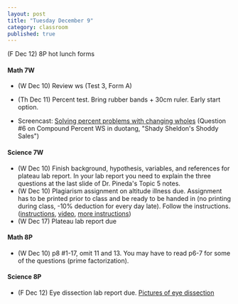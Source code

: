 ```yaml
---
layout: post
title: "Tuesday December 9"
category: classroom
published: true
---
```

(F Dec 12) 8P hot lunch forms

#### Math 7W
* (W Dec 10) Review ws (Test 3, Form A)
* (Th Dec 11) Percent test. Bring rubber bands + 30cm ruler. Early start option.

* Screencast: <a href="https://www.youtube.com/watch?v=OkUkFziR3Cc">Solving percent problems with changing wholes</a> (Question #6 on Compound Percent WS in duotang, "Shady Sheldon's Shoddy Sales")

#### Science 7W
* (W Dec 10) Finish background, hypothesis, variables, and references for plateau lab report. In your lab report you need to explain the three questions at the last slide of Dr. Pineda's Topic 5 notes.
* (W Dec 10) Plagiarism assignment on altitude illness due. Assignment has to be printed prior to class and be ready to be handed in (no printing during class, -10% deduction for every day late). Follow the instructions. ([instructions](https://www.dropbox.com/s/1itp2t9bc6txllf/Plagiarism%20Assignment%20on%20altitude%20illness.pdf?dl=0), [video](http://youtu.be/KUPNCBQw4o0), [more instructions](https://www.dropbox.com/s/372smqdc3lqz683/Instructions%20for%20finishing%20plagiarism%20assignment.pdf?dl=0))
* (W Dec 17) Plateau lab report due

#### Math 8P
* (W Dec 10) p8 #1-17, omit 11 and 13. You may have to read p6-7 for some of the questions (prime factorization).

#### Science 8P
* (F Dec 12) Eye dissection lab report due. [Pictures of eye dissection](https://www.dropbox.com/sh/haaeuu7lnuvb0yu/AAAI6Mawuharq0b5p9m7t3m8a?dl=0)
